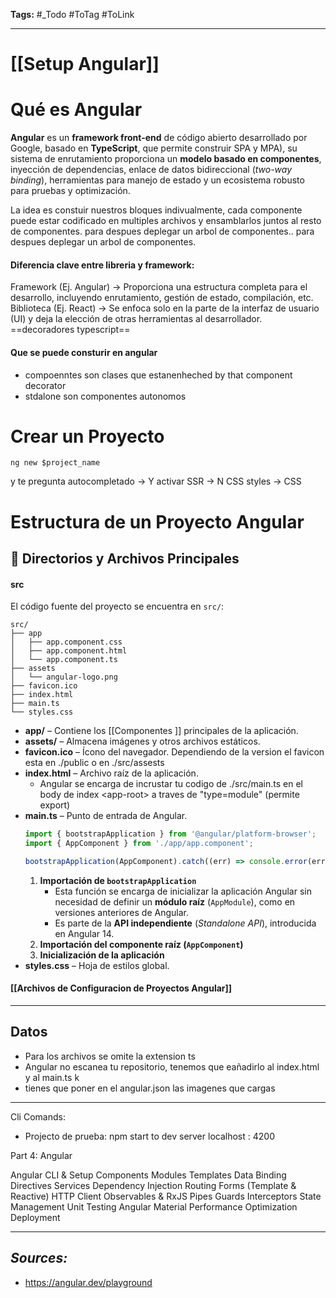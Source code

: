 **Tags:** #_Todo
#ToTag #ToLink 
- - -
# [[Setup Angular]]
# Qué es Angular
**Angular** es un **framework front-end** de código abierto desarrollado por Google, basado en **TypeScript**, que permite construir  SPA y MPA), su sistema de enrutamiento proporciona un **modelo basado en componentes**, inyección de dependencias, enlace de datos bidireccional (*two-way binding*), herramientas para manejo de estado y un ecosistema robusto para pruebas y optimización. 

La idea es constuir nuestros bloques indivualmente, cada componente puede estar codificado en multiples archivos y ensamblarlos juntos  al resto de componentes. para despues deplegar un arbol de componentes.. para despues deplegar un arbol de componentes.
#### Diferencia clave entre libreria y framework:
Framework (Ej. Angular) → Proporciona una estructura completa para el desarrollo, incluyendo enrutamiento, gestión de estado, compilación, etc.
Biblioteca (Ej. React) → Se enfoca solo en la parte de la interfaz de usuario (UI) y deja la elección de otras herramientas al desarrollador.
==decoradores typescript==
#### Que se puede consturir en angular

- compoenntes son clases que estanenheched by that component decorator
- stdalone son componentes autonomos

# Crear un Proyecto
```
ng new $project_name
```
y te pregunta
autocompletado -> Y
activar SSR -> N
CSS styles -> CSS
# Estructura de un Proyecto Angular
## 📁 Directorios y Archivos Principales
#### src
El código fuente del proyecto se encuentra en `src/`:

```
src/
├── app
│   ├── app.component.css
│   ├── app.component.html
│   └── app.component.ts
├── assets
│   └── angular-logo.png
├── favicon.ico
├── index.html
├── main.ts
└── styles.css
```
- **app/** – Contiene los [[Componentes ]] principales de la aplicación.
- **assets/** – Almacena imágenes y otros archivos estáticos.
- **favicon.ico** – Ícono del navegador.
	Dependiendo de la version el favicon esta en ./public o en ./src/assests
- **index.html** – Archivo raíz de la aplicación.
	- Angular se encarga de incrustar tu codigo de ./src/main.ts en el body de index \<app-root> a traves de "type=module" (permite export)
- **main.ts** – Punto de entrada de Angular.
	```typescript
	import { bootstrapApplication } from '@angular/platform-browser';
	import { AppComponent } from './app/app.component';
	
	bootstrapApplication(AppComponent).catch((err) => console.error(err));
	```
	1. **Importación de `bootstrapApplication`**  
	   - Esta función se encarga de inicializar la aplicación Angular sin necesidad de definir un **módulo raíz** (`AppModule`), como en versiones anteriores de Angular.  
	   - Es parte de la **API independiente** (*Standalone API*), introducida en Angular 14.
	2. **Importación del componente raíz (`AppComponent`)**  
	3. **Inicialización de la aplicación**  
- **styles.css** – Hoja de estilos global.

 #### [[Archivos de Configuracion de Proyectos Angular]]

- - - 

## Datos
- Para los archivos se omite la extension ts
- Angular no escanea tu repositorio, tenemos que eañadirlo al index.html y al main.ts k
- tienes que poner en el angular.json las imagenes que cargas
- - -
Cli Comands:
- Projecto de prueba:
		npm start  to dev server
		localhost : 4200


Part 4: Angular

Angular CLI & Setup
Components
Modules
Templates
Data Binding
Directives
Services
Dependency Injection
Routing
Forms (Template & Reactive)
HTTP Client
Observables & RxJS
Pipes
Guards
Interceptors
State Management
Unit Testing
Angular Material
Performance Optimization
Deployment
- - - 
## ***Sources:***
- https://angular.dev/playground